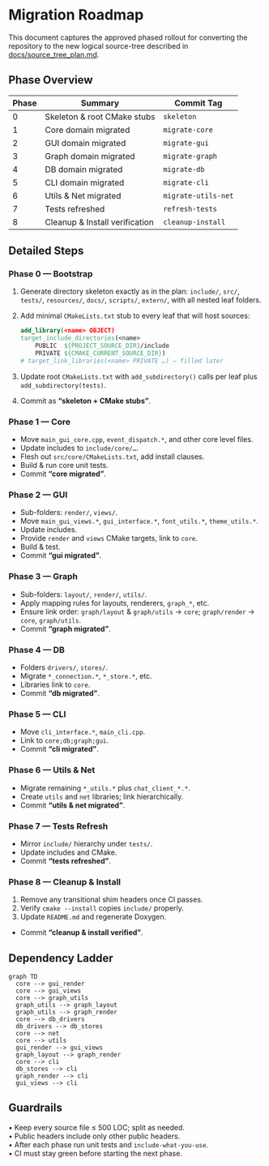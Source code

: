 # Migration Roadmap

This document captures the approved phased rollout for converting the repository to the new logical source-tree described in [docs/source_tree_plan.md](source_tree_plan.md).

## Phase Overview

| Phase | Summary | Commit Tag |
| --- | --- | --- |
| 0 | Skeleton & root CMake stubs | `skeleton` |
| 1 | Core domain migrated | `migrate-core` |
| 2 | GUI domain migrated | `migrate-gui` |
| 3 | Graph domain migrated | `migrate-graph` |
| 4 | DB domain migrated | `migrate-db` |
| 5 | CLI domain migrated | `migrate-cli` |
| 6 | Utils & Net migrated | `migrate-utils-net` |
| 7 | Tests refreshed | `refresh-tests` |
| 8 | Cleanup & Install verification | `cleanup-install` |

## Detailed Steps

### Phase 0 — Bootstrap
1. Generate directory skeleton exactly as in the plan: `include/`, `src/`, `tests/`, `resources/`, `docs/`, `scripts/`, `extern/`, with all nested leaf folders.  
2. Add minimal `CMakeLists.txt` stub to every leaf that will host sources:  

   ```cmake
   add_library(<name> OBJECT)
   target_include_directories(<name>
       PUBLIC  ${PROJECT_SOURCE_DIR}/include
       PRIVATE ${CMAKE_CURRENT_SOURCE_DIR})
   # target_link_libraries(<name> PRIVATE …) — filled later
   ```
3. Update root `CMakeLists.txt` with `add_subdirectory()` calls per leaf plus `add_subdirectory(tests)`.  
4. Commit as **“skeleton + CMake stubs”**.

### Phase 1 — Core
* Move `main_gui_core.cpp`, `event_dispatch.*`, and other core level files.  
* Update includes to `include/core/…`.  
* Flesh out `src/core/CMakeLists.txt`, add install clauses.  
* Build & run core unit tests.  
* Commit **“core migrated”**.

### Phase 2 — GUI
* Sub-folders: `render/`, `views/`.  
* Move `main_gui_views.*`, `gui_interface.*`, `font_utils.*`, `theme_utils.*`.  
* Update includes.  
* Provide `render` and `views` CMake targets, link to `core`.  
* Build & test.  
* Commit **“gui migrated”**.

### Phase 3 — Graph
* Sub-folders: `layout/`, `render/`, `utils/`.  
* Apply mapping rules for layouts, renderers, `graph_*`, etc.  
* Ensure link order: `graph/layout` & `graph/utils` → `core`; `graph/render` → `core`, `graph/utils`.  
* Commit **“graph migrated”**.

### Phase 4 — DB
* Folders `drivers/`, `stores/`.  
* Migrate `*_connection.*`, `*_store.*`, etc.  
* Libraries link to `core`.  
* Commit **“db migrated”**.

### Phase 5 — CLI
* Move `cli_interface.*`, `main_cli.cpp`.  
* Link to `core;db;graph;gui`.  
* Commit **“cli migrated”**.

### Phase 6 — Utils & Net
* Migrate remaining `*_utils.*` plus `chat_client_*.*`.  
* Create `utils` and `net` libraries; link hierarchically.  
* Commit **“utils & net migrated”**.

### Phase 7 — Tests Refresh
* Mirror `include/` hierarchy under `tests/`.  
* Update includes and CMake.  
* Commit **“tests refreshed”**.

### Phase 8 — Cleanup & Install
1. Remove any transitional shim headers once CI passes.  
2. Verify `cmake --install` copies `include/` properly.  
3. Update `README.md` and regenerate Doxygen.  
* Commit **“cleanup & install verified”**.

## Dependency Ladder

```mermaid
graph TD
  core --> gui_render
  core --> gui_views
  core --> graph_utils
  graph_utils --> graph_layout
  graph_utils --> graph_render
  core --> db_drivers
  db_drivers --> db_stores
  core --> net
  core --> utils
  gui_render --> gui_views
  graph_layout --> graph_render
  core --> cli
  db_stores --> cli
  graph_render --> cli
  gui_views --> cli
```

## Guardrails
• Keep every source file ≤ 500 LOC; split as needed.  
• Public headers include only other public headers.  
• After each phase run unit tests and `include-what-you-use`.  
• CI must stay green before starting the next phase.